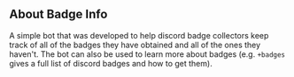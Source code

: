 ## About Badge Info

A simple bot that was developed to help discord badge collectors keep track of all of the badges they have obtained and all of the ones they haven't. The bot can also be used to learn more about badges (e.g. `+badges` gives a full list of discord badges and how to get them).
